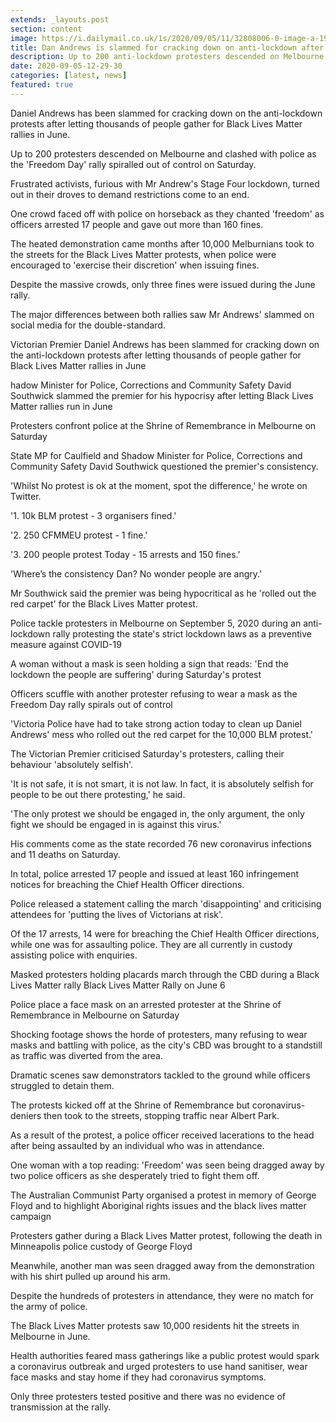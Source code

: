 ```yaml
---
extends: _layouts.post
section: content
image: https://i.dailymail.co.uk/1s/2020/09/05/11/32808006-0-image-a-19_1599302527339.jpg 
title: Dan Andrews is slammed for cracking down on anti-lockdown after allowing Black Lives Matter rallies 
description: Up to 200 anti-lockdown protesters descended on Melbourne and clashed with police as the Freedom Day rally spiralled out of control on Saturday. 
date: 2020-09-05-12-29-30 
categories: [latest, news] 
featured: true 
--- 
```

Daniel Andrews has been slammed for cracking down on the anti-lockdown protests after letting thousands of people gather for Black Lives Matter rallies in June.

Up to 200 protesters descended on Melbourne and clashed with police as the 'Freedom Day' rally spiralled out of control on Saturday.

Frustrated activists, furious with Mr Andrew's Stage Four lockdown, turned out in their droves to demand restrictions come to an end.

One crowd faced off with police on horseback as they chanted 'freedom' as officers arrested 17 people and gave out more than 160 fines.

The heated demonstration came months after 10,000 Melburnians took to the streets for the Black Lives Matter protests, when police were encouraged to 'exercise their discretion' when issuing fines.

Despite the massive crowds, only three fines were issued during the June rally. 

The major differences between both rallies saw Mr Andrews' slammed on social media for the double-standard.

Victorian Premier Daniel Andrews has been slammed for cracking down on the anti-lockdown protests after letting thousands of people gather for Black Lives Matter rallies in June

hadow Minister for Police, Corrections and Community Safety David Southwick slammed the premier for his hypocrisy after letting Black Lives Matter rallies run in June

Protesters confront police at the Shrine of Remembrance in Melbourne on Saturday

State MP for Caulfield and Shadow Minister for Police, Corrections and Community Safety David Southwick questioned the premier's consistency.

'Whilst No protest is ok at the moment, spot the difference,' he wrote on Twitter.

'1. 10k BLM protest - 3 organisers fined.'

'2. 250 CFMMEU protest - 1 fine.'

'3. 200 people protest Today - 15 arrests and 150 fines.'

'Where’s the consistency Dan? No wonder people are angry.'

Mr Southwick said the premier was being hypocritical as he 'rolled out the red carpet' for the Black Lives Matter protest. 

Police tackle protesters in Melbourne on September 5, 2020 during an anti-lockdown rally protesting the state's strict lockdown laws as a preventive measure against COVID-19

A woman without a mask is seen holding a sign that reads: 'End the lockdown the people are suffering' during Saturday's protest

Officers scuffle with another protester refusing to wear a mask as the Freedom Day rally spirals out of control 

'Victoria Police have had to take strong action today to clean up Daniel Andrews' mess who rolled out the red carpet for the 10,000 BLM protest.'

The Victorian Premier criticised Saturday's protesters, calling their behaviour 'absolutely selfish'.

'It is not safe, it is not smart, it is not law. In fact, it is absolutely selfish for people to be out there protesting,' he said.

'The only protest we should be engaged in, the only argument, the only fight we should be engaged in is against this virus.' 

His comments come as the state recorded 76 new coronavirus infections and 11 deaths on Saturday.

In total, police arrested 17 people and issued at least 160 infringement notices for breaching the Chief Health Officer directions.

Police released a statement calling the march 'disappointing' and criticising attendees for 'putting the lives of Victorians at risk'. 

Of the 17 arrests, 14 were for breaching the Chief Health Officer directions, while one was for assaulting police. They are all currently in custody assisting police with enquiries. 

Masked protesters holding placards march through the CBD during a Black Lives Matter rally Black Lives Matter Rally on June 6

Police place a face mask on an arrested protester at the Shrine of Remembrance in Melbourne on Saturday

Shocking footage shows the horde of protesters, many refusing to wear masks and battling with police, as the city's CBD was brought to a standstill as traffic was diverted from the area.  

Dramatic scenes saw demonstrators tackled to the ground while officers struggled to detain them.  

The protests kicked off at the Shrine of Remembrance but coronavirus-deniers then took to the streets, stopping traffic near Albert Park. 

As a result of the protest, a police officer received lacerations to the head after being assaulted by an individual who was in attendance.  

One woman with a top reading: 'Freedom' was seen being dragged away by two police officers as she desperately tried to fight them off. 

The Australian Communist Party organised a protest in memory of George Floyd and to highlight Aboriginal rights issues and the black lives matter campaign

Protesters gather during a Black Lives Matter protest, following the death in Minneapolis police custody of George Floyd

Meanwhile, another man was seen dragged away from the demonstration with his shirt pulled up around his arm. 

Despite the hundreds of protesters in attendance, they were no match for the army of police. 

The Black Lives Matter protests saw 10,000 residents hit the streets in Melbourne in June.

Health authorities feared mass gatherings like a public protest would spark a coronavirus outbreak and urged protesters to use hand sanitiser, wear face masks and stay home if they had coronavirus symptoms. 

Only three protesters tested positive and there was no evidence of transmission at the rally. 


